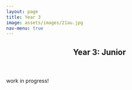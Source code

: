 ```yaml
---
layout: page
title: Year 3
image: assets/images/21au.jpg
nav-menu: true
---
```


<!-- Main -->
<div id="main" class="alt">

<section id="one">
	<div class="inner">
		<header class="major">
			<h1>Year 3: Junior</h1>
		</header>
        <p>work in progress!</p>
    </div>
</div>
